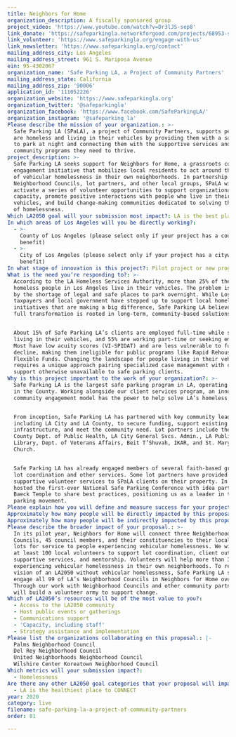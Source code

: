 ```yaml
---
title: Neighbors for Home
organization_description: A fiscally sponsored group
project_video: 'https://www.youtube.com/watch?v=Dr3lJS-sep8'
link_donate: 'https://safeparkingla.networkforgood.com/projects/68953-safe-parking-la'
link_volunteer: 'https://www.safeparkingla.org/engage-with-us'
link_newsletter: 'https://www.safeparkingla.org/contact'
mailing_address_city: Los Angeles
mailing_address_street: 961 S. Mariposa Avenue
ein: 95-4302067
organization_name: 'Safe Parking LA, a Project of Community Partners'
mailing_address_state: California
mailing_address_zip: '90006'
application_id: '111052226'
organization_website: 'https://www.safeparkingla.org'
organization_twitter: '@safeparkingla'
organization_facebook: 'https://www.facebook.com/SafeParkingLA/'
organization_instagram: '@safeparking_la'
Please describe the mission of your organization.: >-
  Safe Parking LA (SPaLA), a project of Community Partners, supports people who
  are homeless and living in their vehicles by providing them with a safe place
  to park at night and connecting them with the supportive services and
  community programs they need to thrive.
project_description: >-
  Safe Parking LA seeks support for Neighbors for Home, a grassroots community
  engagement initiative that mobilizes local residents to act around the problem
  of vehicular homelessness in their own neighborhoods. In partnership with LA’s
  Neighborhood Councils, lot partners, and other local groups, SPaLA will
  activate a series of volunteer opportunities to support organizational
  capacity, promote positive interactions with people who live in their
  vehicles, and build change-making communities dedicated to solving the problem
  of homelessness.
Which LA2050 goal will your submission most impact?: LA is the best place to LIVE
In which areas of Los Angeles will you be directly working?:
  - >-
    County of Los Angeles (please select only if your project has a countywide
    benefit)
  - >-
    City of Los Angeles (please select only if your project has a citywide
    benefit)
In what stage of innovation is this project?: Pilot project or new program (testing or implementing a new idea)
What is the need you’re responding to?: >-
  According to the LA Homeless Services Authority, more than 25% of the 58,936
  homeless people in Los Angeles live in their vehicles. The problem is worsened
  by the shortage of legal and safe places to park overnight. While Los Angeles
  taxpayers and local government have stepped up to support local homelessness
  initiatives that are making a big difference, Safe Parking LA believes that
  full transformation is rooted in long-term, community-based solutions.  


  About 15% of Safe Parking LA’s clients are employed full-time while still
  living in their vehicles, and 55% are working part-time or seeking employment.
  Most have low acuity scores (VI-SPIDAT) and are less vulnerable to further
  decline, making them ineligible for public programs like Rapid Rehousing and
  Flexible Funds. Changing the landscape for people living in their vehicles
  requires a unique approach pairing specialized case management with community
  support otherwise unavailable to safe parking clients. 
Why is this project important to the work of your organization?: >-
  Safe Parking LA is the largest safe parking program in LA, operating ten lots
  in the County. Working alongside our client services program, an innovative
  community engagement model has the power to help solve LA’s homeless crisis.  


  From inception, Safe Parking LA has partnered with key community leaders,
  including LA City and LA County, to secure funding, support existing
  infrastructure, and meet the community need. Lot partners include the LA
  County Dept. of Public Health, LA City General Svcs. Admin., LA Public
  Library, Dept. of Veterans Affairs, Beit T’Shuvah, IKAR, and St. Mary’s
  Church. 


  Safe Parking LA has already engaged members of several faith-based groups in
  lot coordination and other services. Some lot partners have provided
  supportive volunteer services to SPaLA clients on their property. In 2019, we
  hosted the first-ever National Safe Parking Conference with idea partner Leo
  Baeck Temple to share best practices, positioning us as a leader in the safe
  parking movement. 
Please explain how you will define and measure success for your project.: "Safe Parking LA will be successful when hire a Neighborhood Volunteer Coordinator and engage local volunteers in: \n\n●\tSupported On-site Lot Coordination: Volunteers welcome safe parking clients, collect basic information, and provide social engagement at lots. \n●\tSupported Client Outreach: Volunteers help connect prospective clients to safe parking and local resources. \n●\tSupportive Services: Volunteers provide services including dinners for safe parking clients.  \n●\tSupported Mentorship: Volunteers mentor safe parking clients to support education, training, work, and more. \n●\tTraining: Volunteers will get the tools they need to be effective in their service with extensive support from Safe Parking LA’s expert staff throughout the volunteer experience.   \n\nSuccess will be measured using the following benchmarks:\n●\tThree active Neighborhood Council partnerships established.\n●\tVolunteer toolkit completed and utilized with in-person training and ongoing engagement. \n●\tOn-site lot coordination yields two volunteers per night per lot.\n●\tClient outreach yields at least two volunteers ongoing per lot. \n●\tSupportive Services yields weekly community dinners per lot. \n●\tMentorship yields at least two pilot mentor-client partnerships per lot. \n\nBy introducing a new community engagement project to our innovative safe parking model, Safe Parking LA and LA2050 will be partners in change, powering our vision of an LA2050 without vehicular homelessness.  "
Approximately how many people will be directly impacted by this proposal?: '100'
Approximately how many people will be indirectly impacted by this proposal?: '300'
Please describe the broader impact of your proposal.: >-
  In its pilot year, Neighbors for Home will connect three Neighborhood
  Councils, 45 council members, and their constituencies to their local safe
  lots for service to people experiencing vehicular homelessness. We will train
  at least 100 local volunteers to support lot coordination, client outreach,
  supportive services, and mentorship. Volunteers will help more than 300 people
  experiencing vehicular homelessness in their own neighborhoods. To realize our
  vision of an LA2050 without vehicular homelessness, Safe Parking LA seeks to
  engage all 99 of LA’s Neighborhood Councils in Neighbors for Home over time.
  Through our work with Neighborhood Councils and other community partners, we
  will build a volunteer army to support change.  
Which of LA2050’s resources will be of the most value to you?:
  - Access to the LA2050 community
  - Host public events or gatherings
  - Communications support
  - 'Capacity, including staff'
  - Strategy assistance and implementation
Please list the organizations collaborating on this proposal.: |-
  Palms Neighborhood Council
  Del Rey Neighborhood Council
  United Neighborhoods Neighborhood Council
  Wilshire Center Koreatown Neighborhood Council
Which metrics will your submission impact?:
  - Homelessness
Are there any other LA2050 goal categories that your proposal will impact?:
  - LA is the healthiest place to CONNECT
year: 2020
category: live
filename: safe-parking-la-a-project-of-community-partners
order: 81

---
```

